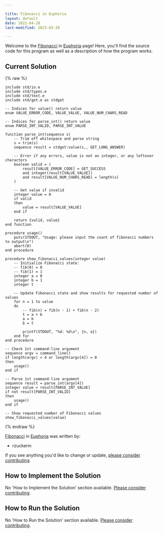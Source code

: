 ```yaml
---

title: Fibonacci in Euphoria
layout: default
date: 2022-04-28
last-modified: 2023-03-20

---
```


Welcome to the [Fibonacci](https://sampleprograms.io/projects/fibonacci) in [Euphoria](https://sampleprograms.io/languages/euphoria) page! Here, you'll find the source code for this program as well as a description of how the program works.

## Current Solution

{% raw %}

```euphoria
include std/io.e
include std/types.e
include std/text.e
include std/get.e as stdget

-- Indices for value() return value
enum VALUE_ERROR_CODE, VALUE_VALUE, VALUE_NUM_CHARS_READ

-- Indices for parse_int() return value
enum PARSE_INT_VALID, PARSE_INT_VALUE

function parse_int(sequence s)
    -- Trim off whitespace and parse string
    s = trim(s)
    sequence result = stdget:value(s,, GET_LONG_ANSWER)

    -- Error if any errors, value is not an integer, or any leftover characters
    boolean valid = (
        result[VALUE_ERROR_CODE] = GET_SUCCESS
        and integer(result[VALUE_VALUE])
        and result[VALUE_NUM_CHARS_READ] = length(s)
    )

    -- Get value if invalid
    integer value = 0
    if valid
    then
        value = result[VALUE_VALUE]
    end if

    return {valid, value}
end function

procedure usage()
    puts(STDOUT, "Usage: please input the count of fibonacci numbers to output\n")
    abort(0)
end procedure

procedure show_fibonacci_values(integer value)
    -- Initialize Fibonacci state:
    -- fib(0) = 0
    -- fib(1) = 1
    integer a = 0
    integer b = 1
    integer t

    -- Update Fibonacci state and show results for requested number of values
    for n = 1 to value
    do
        -- fib(n) = fib(n - 1) + fib(n - 2)
        t = a + b
        a = b
        b = t

        printf(STDOUT, "%d: %d\n", {n, a})
    end for
end procedure

-- Check 1st command-line argument
sequence argv = command_line()
if length(argv) < 4 or length(argv[4]) = 0
then
    usage()
end if

-- Parse 1st command-line argument
sequence result = parse_int(argv[4])
integer value = result[PARSE_INT_VALUE]
if not result[PARSE_INT_VALID]
then
    usage()
end if

-- Show requested number of Fibonacci values
show_fibonacci_values(value)
```

{% endraw %}

[Fibonacci](https://sampleprograms.io/projects/fibonacci) in [Euphoria](https://sampleprograms.io/languages/euphoria) was written by:

- rzuckerm

If you see anything you'd like to change or update, [please consider contributing](https://github.com/TheRenegadeCoder/sample-programs).

## How to Implement the Solution

No 'How to Implement the Solution' section available. [Please consider contributing](https://github.com/TheRenegadeCoder/sample-programs-website).

## How to Run the Solution

No 'How to Run the Solution' section available. [Please consider contributing](https://github.com/TheRenegadeCoder/sample-programs-website).